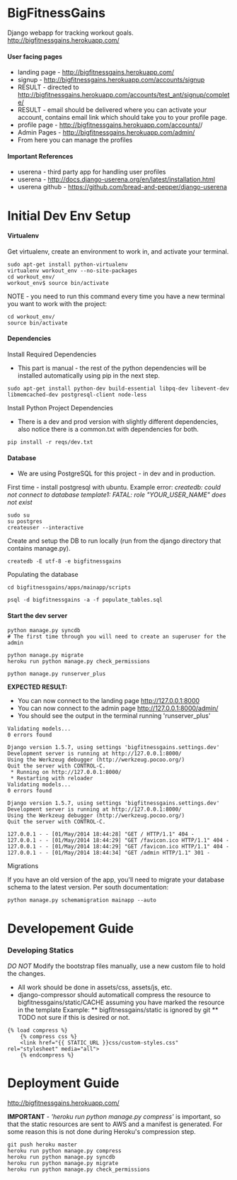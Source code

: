 BigFitnessGains
===========
Django webapp for tracking workout goals. http://bigfitnessgains.herokuapp.com/

#### User facing pages
* landing page - http://bigfitnessgains.herokuapp.com/ 
* signup - http://bigfitnessgains.herokuapp.com/accounts/signup 
 * RESULT - directed to http://bigfitnessgains.herokuapp.com/accounts/test_ant/signup/complete/ 
 * RESULT - email should be delivered where you can activate your account, contains email link which should take you to your profile page.
* profile page - http://bigfitnessgains.herokuapp.com/accounts/<YOUR ACCOUNT NAME HERE>/
* Admin Pages - http://bigfitnessgains.herokuapp.com/admin/
 * From here you can manage the profiles

#### Important References
* userena - third party app for handling user profiles
 * userena - http://docs.django-userena.org/en/latest/installation.html
 * userena github - https://github.com/bread-and-pepper/django-userena

Initial Dev Env Setup
===========

#### Virtualenv
Get virtualenv, create an environment to work in, and activate your terminal.
```
sudo apt-get install python-virtualenv
virtualenv workout_env --no-site-packages
cd workout_env/
workout_env$ source bin/activate
```
NOTE - you need to run this command every time you have a new terminal you want to work with the project:
```
cd workout_env/
source bin/activate
```

#### Dependencies
Install Required Dependencies
* This part is manual - the rest of the python dependencies will be installed automatically using pip in the next step.
```
sudo apt-get install python-dev build-essential libpq-dev libevent-dev libmemcached-dev postgresql-client node-less
```

Install Python Project Dependencies
* There is a dev and prod version with slightly different dependencies, also notice there is a common.txt with dependencies for both.
```
pip install -r reqs/dev.txt
```

#### Database
* We are using PostgreSQL for this project - in dev and in production.

First time - install postgresql with ubuntu. Example error: *createdb: could not connect to database template1: FATAL:  role "YOUR_USER_NAME" does not exist*
```
sudo su
su postgres
createuser --interactive
```

Create and setup the DB to run locally (run from the django directory that contains manage.py).
```
createdb -E utf-8 -e bigfitnessgains
```

Populating the database
```
cd bigfitnessgains/apps/mainapp/scripts

psql -d bigfitnessgains -a -f populate_tables.sql
```

#### Start the dev server
```
python manage.py syncdb
# The first time through you will need to create an superuser for the admin

python manage.py migrate
heroku run python manage.py check_permissions

python manage.py runserver_plus
```

**EXPECTED RESULT:** 
* You can now connect to the landing page http://127.0.0.1:8000
* You can now connect to the admin page http://127.0.0.1:8000/admin/
* You should see the output in the terminal running 'runserver_plus'
```
Validating models...
0 errors found

Django version 1.5.7, using settings 'bigfitnessgains.settings.dev'
Development server is running at http://127.0.0.1:8000/
Using the Werkzeug debugger (http://werkzeug.pocoo.org/)
Quit the server with CONTROL-C.
 * Running on http://127.0.0.1:8000/
 * Restarting with reloader
Validating models...
0 errors found

Django version 1.5.7, using settings 'bigfitnessgains.settings.dev'
Development server is running at http://127.0.0.1:8000/
Using the Werkzeug debugger (http://werkzeug.pocoo.org/)
Quit the server with CONTROL-C.

127.0.0.1 - - [01/May/2014 18:44:28] "GET / HTTP/1.1" 404 -
127.0.0.1 - - [01/May/2014 18:44:29] "GET /favicon.ico HTTP/1.1" 404 -
127.0.0.1 - - [01/May/2014 18:44:29] "GET /favicon.ico HTTP/1.1" 404 -
127.0.0.1 - - [01/May/2014 18:44:34] "GET /admin HTTP/1.1" 301 -
```



Migrations

If you have an old version of the app, you'll need to migrate your database schema to the latest version.
Per south documentation:
```
python manage.py schemamigration mainapp --auto
```

Developement Guide
===========

### Developing Statics
*DO NOT* Modify the bootstrap files manually, use a new custom file to hold the changes.
* All work should be done in assets/css, assets/js, etc.
* django-compressor should automaticall compress the resource to bigfitnessgains/static/CACHE assuming you have marked the resource in the template Example:
** bigfitnessgains/static is ignored by git
** TODO not sure if this is desired or not.
```
{% load compress %}
    {% compress css %}
    <link href="{{ STATIC_URL }}css/custom-styles.css" rel="stylesheet" media="all">
    {% endcompress %}
```

Deployment Guide
===========
http://bigfitnessgains.herokuapp.com/

**IMPORTANT** - *'heroku run python manage.py compress'* is important, so that the static resources are sent to AWS and a manifest is generated. For some reason this is not done during Heroku's compression step.
```
git push heroku master
heroku run python manage.py compress
heroku run python manage.py syncdb
heroku run python manage.py migrate
heroku run python manage.py check_permissions
```



